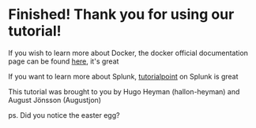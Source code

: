 # Finished! Thank you for using our tutorial!

If you wish to learn more about Docker, the docker official documentation page can be found [here](https://docs.docker.com/), it's great

If you want to learn more about Splunk, [tutorialpoint](https://www.tutorialspoint.com/splunk/splunk_environment.htm) on Splunk is great

This tutorial was brought to you by Hugo Heyman (hallon-heyman) and August Jönsson (Augustjon)

ps. Did you notice the easter egg?
